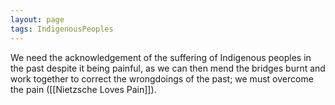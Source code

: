 ```yaml
---
layout: page
tags: IndigenousPeoples 
---
```


We need the acknowledgement of the suffering of Indigenous peoples in the past despite it being painful, as we can then mend the bridges burnt and work together to correct the wrongdoings of the past; we must overcome the pain ([[Nietzsche Loves Pain]]).